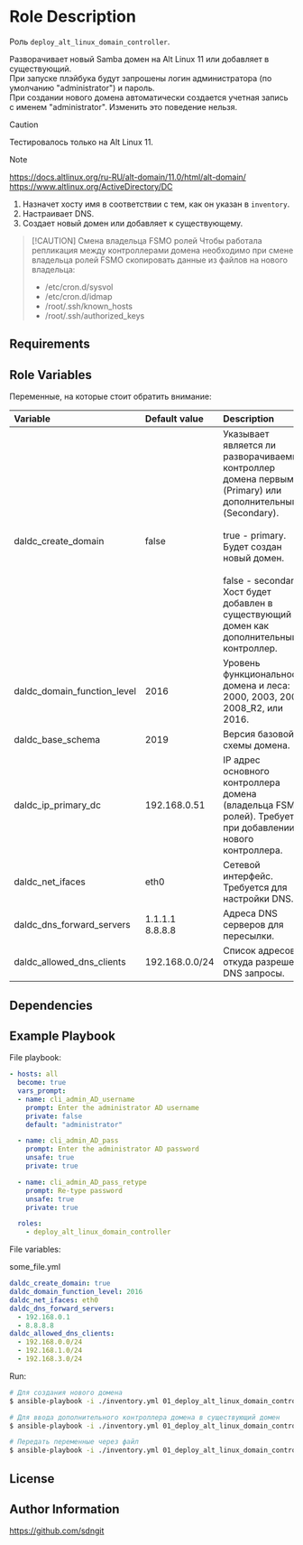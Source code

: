 Role Description
=========

Роль `deploy_alt_linux_domain_controller`.

Разворачивает новый Samba домен на Alt Linux 11 или добавляет в существующий.\
При запуске плэйбука будут запрошены логин администратора (по умолчанию "administrator") и пароль.\
При создании нового домена автоматически создается учетная запись с именем "administrator". Изменить это поведение нельзя.


> [!CAUTION]
> Тестировалось только на Alt Linux 11.


> [!NOTE]
> https://docs.altlinux.org/ru-RU/alt-domain/11.0/html/alt-domain/ \
> https://www.altlinux.org/ActiveDirectory/DC


1. Назначет хосту имя в соответствии с тем, как он указан в `inventory`.
2. Настраивает DNS.
3. Создает новый домен или добавляет к существующему.

> [!CAUTION] Смена владельца FSMO ролей
> Чтобы работала репликация между контроллерами домена необходимо при смене владельца ролей FSMO скопировать данные из файлов на нового владельца:
> - /etc/cron.d/sysvol
> - /etc/cron.d/idmap
> - /root/.ssh/known_hosts
> - /root/.ssh/authorized_keys


Requirements
------------



Role Variables
--------------

Переменные, на которые стоит обратить внимание:

| **Variable**               | **Default value**                                                                                                 | **Description**                                                                                                                                                                                                                                                   |
| :------------------------- | :---------------------------------------------------------------------------------------------------------------- | :---------------------------------------------------------------------------------------------------------------------------------------------------------------------------------------------------------------------------------------------------------------- |
| daldc_create_domain         | false                                                                                                             | Указывает является ли разворачиваемый контроллер домена первым (Primary) или дополнительным (Secondary).<br><br>true - primary.<br>Будет создан новый домен.<br><br>false - secondary.<br>Хост будет добавлен в существующий домен как дополнительный контроллер. |
| daldc_domain_function_level | 2016                                                                                                              | Уровень функциональности домена и леса: 2000, 2003, 2008, 2008_R2, или 2016.                                                                                                                                                                                      |
| daldc_base_schema           | 2019                                                                                                              | Версия базовой схемы домена.                                                                                                                                                                                                                                      |
| daldc_ip_primary_dc         |192.168.0.51                                                                                                       | IP адрес основного контроллера домена (владельца FSMO ролей). Требуется при добавлении нового контроллера.                                                                                                                                                                        |
| daldc_net_ifaces            | eth0                                                                                                              | Сетевой интерфейс. Требуется для настройки DNS.                                                                                                                                                                                                                   |
| daldc_dns_forward_servers   | 1.1.1.1<br>8.8.8.8                                                                                                | Адреса DNS серверов для пересылки.                                                                                                                                                                                                                                |
| daldc_allowed_dns_clients   | 192.168.0.0/24                                                                                                    | Список адресов, откуда разрешены DNS запросы.                                                                                                                                                                                                                     |


Dependencies
------------



Example Playbook
----------------

File playbook:
```yaml
- hosts: all
  become: true
  vars_prompt:
  - name: cli_admin_AD_username
    prompt: Enter the administrator AD username
    private: false
    default: "administrator"

  - name: cli_admin_AD_pass
    prompt: Enter the administrator AD password
    unsafe: true
    private: true

  - name: cli_admin_AD_pass_retype
    prompt: Re-type password
    unsafe: true
    private: true

  roles:
    - deploy_alt_linux_domain_controller
```

File variables:

some_file.yml
```YAML
daldc_create_domain: true
daldc_domain_function_level: 2016
daldc_net_ifaces: eth0
daldc_dns_forward_servers:
  - 192.168.0.1
  - 8.8.8.8
daldc_allowed_dns_clients:
  - 192.168.0.0/24
  - 192.168.1.0/24
  - 192.168.3.0/24
```

Run:
```bash
# Для создания нового домена
$ ansible-playbook -i ./inventory.yml 01_deploy_alt_linux_domain_controller.yml --ask-pass -u root -l "dc1.test.alt" -e "daldc_create_domain=true"

# Для ввода дополнительного контроллера домена в существующий домен
$ ansible-playbook -i ./inventory.yml 01_deploy_alt_linux_domain_controller.yml --ask-pass -u root -l "dc2.test.alt"

# Передать переменные через файл
$ ansible-playbook -i ./inventory.yml 01_deploy_alt_linux_domain_controller.yml --ask-pass -u root -l "dc1.test.alt" -e "@some_file.yml"
```


License
-------



Author Information
------------------

https://github.com/sdngit

